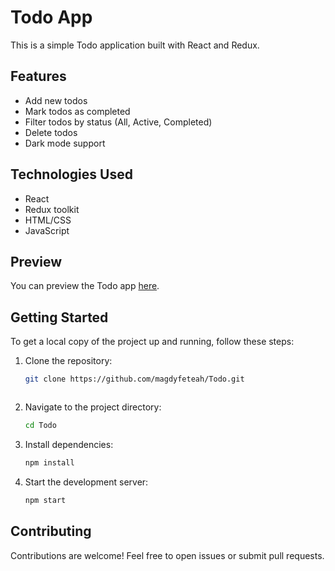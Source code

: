 # Todo App

This is a simple Todo application built with React and Redux.

## Features

- Add new todos
- Mark todos as completed
- Filter todos by status (All, Active, Completed)
- Delete todos
- Dark mode support

## Technologies Used

- React
- Redux toolkit 
- HTML/CSS
- JavaScript

## Preview

You can preview the Todo app [here](https://todoappforme111.netlify.app/).

## Getting Started

To get a local copy of the project up and running, follow these steps:

1. Clone the repository:

   ```bash
   git clone https://github.com/magdyfeteah/Todo.git



   ```

2. Navigate to the project directory:

   ```bash
   cd Todo

   ```

3. Install dependencies:

   ```bash
   npm install
   ```

4. Start the development server:

    ``` bash
    npm start
    ```
## Contributing

Contributions are welcome! Feel free to open issues or submit pull requests.

